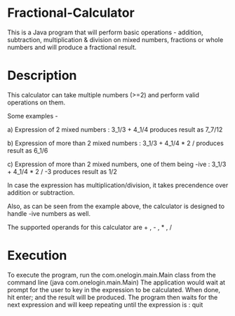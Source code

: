 # Fractional-Calculator
This is a Java program that will perform basic operations - addition, subtraction, multiplication & division on mixed numbers, fractions or whole numbers and will produce a fractional result.

# Description
This calculator can take multiple numbers (>=2) and perform valid operations on them.

Some examples - 

a) Expression of 2 mixed numbers : 3_1/3 + 4_1/4 produces result as 7_7/12

b) Expression of more than 2 mixed numbers : 3_1/3 + 4_1/4 * 2 / produces result as 6_1/6

c) Expression of more than 2 mixed numbers, one of them being -ive : 3_1/3 + 4_1/4 * 2 / -3 produces result as 1/2

In case the expression has multiplication/division, it takes precendence over addition or subtraction.

Also, as can be seen from the example above, the calculator is designed to handle -ive numbers as well.

The supported operands for this calculator are + , - , * , /

# Execution
To execute the program, run the com.onelogin.main.Main class from the command line (java com.onelogin.main.Main)
The application would wait at prompt for the user to key in the expression to be calculated. When done, hit enter; and the result will be produced. The program then waits for the next expression and will keep repeating until the expression is : quit

